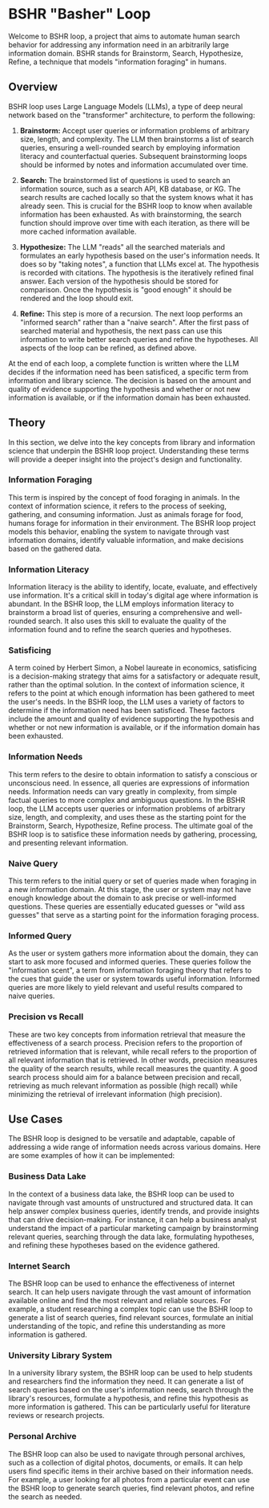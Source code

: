 # BSHR "Basher" Loop

Welcome to BSHR loop, a project that aims to automate human search behavior for addressing any information need in an arbitrarily large information domain. BSHR stands for Brainstorm, Search, Hypothesize, Refine, a technique that models "information foraging" in humans.

## Overview

BSHR loop uses Large Language Models (LLMs), a type of deep neural network based on the "transformer" architecture, to perform the following:

1. **Brainstorm:** Accept user queries or information problems of arbitrary size, length, and complexity. The LLM then brainstorms a list of search queries, ensuring a well-rounded search by employing information literacy and counterfactual queries. Subsequent brainstorming loops should be informed by notes and information accumulated over time.

2. **Search:** The brainstormed list of questions is used to search an information source, such as a search API, KB database, or KG. The search results are cached locally so that the system knows what it has already seen. This is crucial for the BSHR loop to know when available information has been exhausted. As with brainstorming, the search function should improve over time with each iteration, as there will be more cached information available. 

3. **Hypothesize:** The LLM "reads" all the searched materials and formulates an early hypothesis based on the user's information needs. It does so by "taking notes", a function that LLMs excel at. The hypothesis is recorded with citations. The hypothesis is the iteratively refined final answer. Each version of the hypothesis should be stored for comparison. Once the hypothesis is "good enough" it should be rendered and the loop should exit. 

4. **Refine:** This step is more of a recursion. The next loop performs an "informed search" rather than a "naive search". After the first pass of searched material and hypothesis, the next pass can use this information to write better search queries and refine the hypotheses. All aspects of the loop can be refined, as defined above. 

At the end of each loop, a complete function is written where the LLM decides if the information need has been satisficed, a specific term from information and library science. The decision is based on the amount and quality of evidence supporting the hypothesis and whether or not new information is available, or if the information domain has been exhausted.

## Theory

In this section, we delve into the key concepts from library and information science that underpin the BSHR loop project. Understanding these terms will provide a deeper insight into the project's design and functionality.

### Information Foraging

This term is inspired by the concept of food foraging in animals. In the context of information science, it refers to the process of seeking, gathering, and consuming information. Just as animals forage for food, humans forage for information in their environment. The BSHR loop project models this behavior, enabling the system to navigate through vast information domains, identify valuable information, and make decisions based on the gathered data.

### Information Literacy 
Information literacy is the ability to identify, locate, evaluate, and effectively use information. It's a critical skill in today's digital age where information is abundant. In the BSHR loop, the LLM employs information literacy to brainstorm a broad list of queries, ensuring a comprehensive and well-rounded search. It also uses this skill to evaluate the quality of the information found and to refine the search queries and hypotheses.

### Satisficing 
A term coined by Herbert Simon, a Nobel laureate in economics, satisficing is a decision-making strategy that aims for a satisfactory or adequate result, rather than the optimal solution. In the context of information science, it refers to the point at which enough information has been gathered to meet the user's needs. In the BSHR loop, the LLM uses a variety of factors to determine if the information need has been satisficed. These factors include the amount and quality of evidence supporting the hypothesis and whether or not new information is available, or if the information domain has been exhausted.

### Information Needs 
This term refers to the desire to obtain information to satisfy a conscious or unconscious need. In essence, all queries are expressions of information needs. Information needs can vary greatly in complexity, from simple factual queries to more complex and ambiguous questions. In the BSHR loop, the LLM accepts user queries or information problems of arbitrary size, length, and complexity, and uses these as the starting point for the Brainstorm, Search, Hypothesize, Refine process. The ultimate goal of the BSHR loop is to satisfice these information needs by gathering, processing, and presenting relevant information.

### Naive Query 
This term refers to the initial query or set of queries made when foraging in a new information domain. At this stage, the user or system may not have enough knowledge about the domain to ask precise or well-informed questions. These queries are essentially educated guesses or "wild ass guesses" that serve as a starting point for the information foraging process.

### Informed Query 
As the user or system gathers more information about the domain, they can start to ask more focused and informed queries. These queries follow the "information scent", a term from information foraging theory that refers to the cues that guide the user or system towards useful information. Informed queries are more likely to yield relevant and useful results compared to naive queries.

### Precision vs Recall 
These are two key concepts from information retrieval that measure the effectiveness of a search process. Precision refers to the proportion of retrieved information that is relevant, while recall refers to the proportion of all relevant information that is retrieved. In other words, precision measures the quality of the search results, while recall measures the quantity. A good search process should aim for a balance between precision and recall, retrieving as much relevant information as possible (high recall) while minimizing the retrieval of irrelevant information (high precision).

## Use Cases

The BSHR loop is designed to be versatile and adaptable, capable of addressing a wide range of information needs across various domains. Here are some examples of how it can be implemented:

### Business Data Lake 
In the context of a business data lake, the BSHR loop can be used to navigate through vast amounts of unstructured and structured data. It can help answer complex business queries, identify trends, and provide insights that can drive decision-making. For instance, it can help a business analyst understand the impact of a particular marketing campaign by brainstorming relevant queries, searching through the data lake, formulating hypotheses, and refining these hypotheses based on the evidence gathered.

### Internet Search 
The BSHR loop can be used to enhance the effectiveness of internet search. It can help users navigate through the vast amount of information available online and find the most relevant and reliable sources. For example, a student researching a complex topic can use the BSHR loop to generate a list of search queries, find relevant sources, formulate an initial understanding of the topic, and refine this understanding as more information is gathered.

### University Library System 
In a university library system, the BSHR loop can be used to help students and researchers find the information they need. It can generate a list of search queries based on the user's information needs, search through the library's resources, formulate a hypothesis, and refine this hypothesis as more information is gathered. This can be particularly useful for literature reviews or research projects.

### Personal Archive 
The BSHR loop can also be used to navigate through personal archives, such as a collection of digital photos, documents, or emails. It can help users find specific items in their archive based on their information needs. For example, a user looking for all photos from a particular event can use the BSHR loop to generate search queries, find relevant photos, and refine the search as needed.
